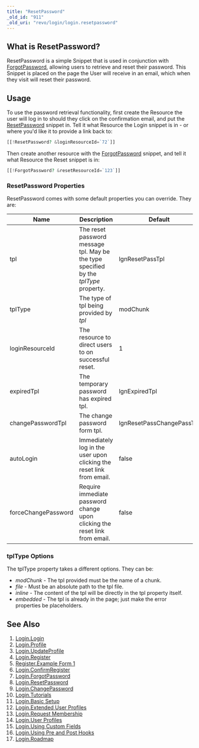 ```yaml
---
title: "ResetPassword"
_old_id: "911"
_old_uri: "revo/login/login.resetpassword"
---
```


## What is ResetPassword?

 ResetPassword is a simple Snippet that is used in conjunction with [ForgotPassword](extras/login/login.forgotpassword "Login.ForgotPassword"), allowing users to retrieve and reset their password. This Snippet is placed on the page the User will receive in an email, which when they visit will reset their password.

## Usage

 To use the password retrieval functionality, first create the Resource the 
 user will log in to should they click on the confirmation email, and put 
 the [ResetPassword](extras/login/login.resetpassword "Login.ResetPassword") snippet in. Tell it what Resource the Login snippet is 
 in - or where you'd like it to provide a link back to:

 ``` php 
[[!ResetPassword? &loginResourceId=`72`]]
```

 Then create another resource with the [ForgotPassword](extras/login/login.forgotpassword "Login.ForgotPassword") snippet, and tell it 
 what Resource the Reset snippet is in:

 ``` php 
[[!ForgotPassword? &resetResourceId=`123`]]
```

### ResetPassword Properties

 ResetPassword comes with some default properties you can override. They are:

 | Name                | Description                                                                          | Default                   |
 | ------------------- | ------------------------------------------------------------------------------------ | ------------------------- |
 | tpl                 | The reset password message tpl. May be the type specified by the _tplType_ property. | lgnResetPassTpl           |
 | tplType             | The type of tpl being provided by _tpl_                                              | modChunk                  |
 | loginResourceId     | The resource to direct users to on successful reset.                                 | 1                         |
 | expiredTpl          | The temporary password has expired tpl.                                              | lgnExpiredTpl             |
 | changePasswordTpl   | The change password form tpl.                                                        | lgnResetPassChangePassTpl |
 | autoLogin           | Immediately log in the user upon clicking the reset link from email.                 | false                     |
 | forceChangePassword | Require immediate password change upon clicking the reset link from email.           | false                     |

### tplType Options

 The tplType property takes a different options. They can be:

- _modChunk_ - The tpl provided must be the name of a chunk.
- _file_ - Must be an absolute path to the tpl file.
- _inline_ - The content of the tpl will be directly in the tpl property itself.
- _embedded_ - The tpl is already in the page; just make the error properties be placeholders.

## See Also

1. [Login.Login](extras/login/login.login)
2. [Login.Profile](extras/login/login.profile)
3. [Login.UpdateProfile](extras/login/login.updateprofile)
4. [Login.Register](extras/login/login.register)
  1. [Register.Example Form 1](extras/login/login.register/register.example-form-1)
5. [Login.ConfirmRegister](extras/login/login.confirmregister)
6. [Login.ForgotPassword](extras/login/login.forgotpassword)
7. [Login.ResetPassword](extras/login/login.resetpassword)
8. [Login.ChangePassword](extras/login/login.changepassword)
9. [Login.Tutorials](extras/login/login.tutorials)
  2. [Login.Basic Setup](extras/login/login.tutorials/login.basic-setup)
  3. [Login.Extended User Profiles](extras/login/login.tutorials/login.extended-user-profiles)
  4. [Login.Request Membership](extras/login/login.tutorials/login.request-membership)
  5. [Login.User Profiles](extras/login/login.tutorials/login.user-profiles)
  6. [Login.Using Custom Fields](extras/login/login.tutorials/login.using-custom-fields)
  7. [Login.Using Pre and Post Hooks](extras/login/login.tutorials/login.using-pre-and-post-hooks)
10. [Login.Roadmap](extras/login/login.roadmap)